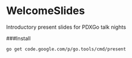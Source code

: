 WelcomeSlides
=============

Introductory present slides for PDXGo talk nights

###Install
```
go get code.google.com/p/go.tools/cmd/present
```
